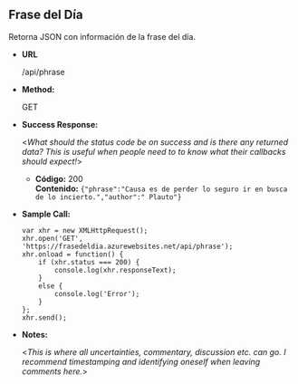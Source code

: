 **Frase del Día**
----
  Retorna JSON con información de la frase del día.

* **URL**

  /api/phrase

* **Method:**
  
  GET

* **Success Response:**
  
  <_What should the status code be on success and is there any returned data? This is useful when people need to to know what their callbacks should expect!_>

  * **Código:** 200 <br />
    **Contenido:** `{"phrase":"Causa es de perder lo seguro ir en busca de lo incierto.","author":" Plauto"}`

* **Sample Call:**
  ```
  var xhr = new XMLHttpRequest();
  xhr.open('GET', 'https://frasedeldia.azurewebsites.net/api/phrase');
  xhr.onload = function() {
      if (xhr.status === 200) {
          console.log(xhr.responseText);
      }
      else {
          console.log('Error');
      }
  };
  xhr.send();
  ```

* **Notes:**

  <_This is where all uncertainties, commentary, discussion etc. can go. I recommend timestamping and identifying oneself when leaving comments here._> 
